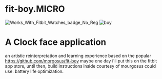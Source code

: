 # fit-boy.MICRO
![Works_With_Fitbit_Watches_badge_No_Reg](https://user-images.githubusercontent.com/13801315/152666723-7b1f2c0e-7516-4906-ad69-ab23b92c9baf.png)
![boy](https://user-images.githubusercontent.com/13801315/152666632-cf6e3dbb-c146-429f-acdc-d6bce04c9082.png)
# A Clock face application




an artistic reinterpretation and learning experience based on the popular https://github.com/morgosus/fit-boy 
maybe one day i'll put this on the fitbit app store, until then, build instructions inside courtesy of mourgosus 
could use:
battery life optimization.
